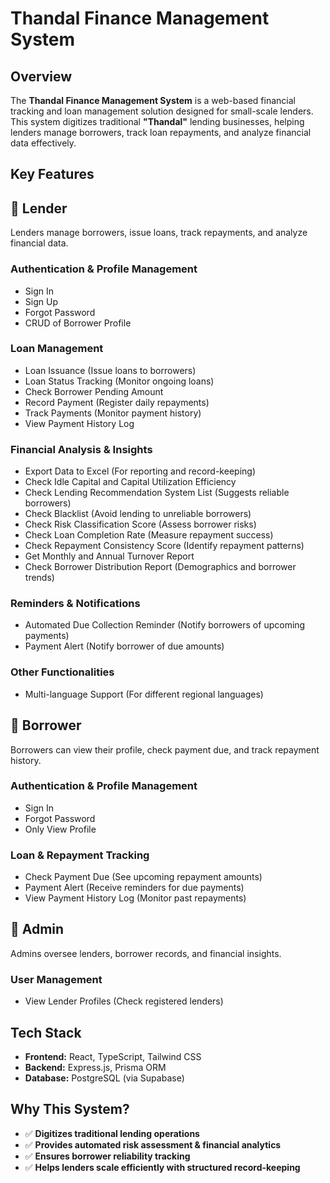 

# **Thandal Finance Management System**  

## **Overview**  
The **Thandal Finance Management System** is a web-based financial tracking and loan management solution designed for small-scale lenders. This system digitizes traditional **"Thandal"** lending businesses, helping lenders manage borrowers, track loan repayments, and analyze financial data effectively.  

## **Key Features**  


## **👤 Lender**  
Lenders manage borrowers, issue loans, track repayments, and analyze financial data.

### **Authentication & Profile Management**  
- Sign In  
- Sign Up  
- Forgot Password  
- CRUD of Borrower Profile  

### **Loan Management**  
- Loan Issuance (Issue loans to borrowers)  
- Loan Status Tracking (Monitor ongoing loans)  
- Check Borrower Pending Amount  
- Record Payment (Register daily repayments)  
- Track Payments (Monitor payment history)  
- View Payment History Log  

### **Financial Analysis & Insights**  
- Export Data to Excel (For reporting and record-keeping)  
- Check Idle Capital and Capital Utilization Efficiency  
- Check Lending Recommendation System List (Suggests reliable borrowers)  
- Check Blacklist (Avoid lending to unreliable borrowers)  
- Check Risk Classification Score (Assess borrower risks)  
- Check Loan Completion Rate (Measure repayment success)  
- Check Repayment Consistency Score (Identify repayment patterns)  
- Get Monthly and Annual Turnover Report  
- Check Borrower Distribution Report (Demographics and borrower trends)  

### **Reminders & Notifications**  
- Automated Due Collection Reminder (Notify borrowers of upcoming payments)  
- Payment Alert (Notify borrower of due amounts)  

### **Other Functionalities**  
- Multi-language Support (For different regional languages)  


## **👤 Borrower**  
Borrowers can view their profile, check payment due, and track repayment history.

### **Authentication & Profile Management**  
- Sign In  
- Forgot Password  
- Only View Profile  

### **Loan & Repayment Tracking**  
- Check Payment Due (See upcoming repayment amounts)  
- Payment Alert (Receive reminders for due payments)  
- View Payment History Log (Monitor past repayments)  


## **👤 Admin**  
Admins oversee lenders, borrower records, and financial insights.

### **User Management**  
- View Lender Profiles (Check registered lenders)


## Tech Stack
- **Frontend:** React, TypeScript, Tailwind CSS  
- **Backend:** Express.js, Prisma ORM  
- **Database:** PostgreSQL (via Supabase)


## **Why This System?**  
- ✅ **Digitizes traditional lending operations**  
- ✅ **Provides automated risk assessment & financial analytics**  
- ✅ **Ensures borrower reliability tracking**  
- ✅ **Helps lenders scale efficiently with structured record-keeping**  



